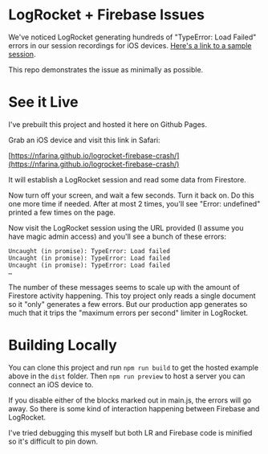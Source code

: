 # LogRocket + Firebase Issues

We've noticed LogRocket generating hundreds of "TypeError: Load Failed" errors in our session recordings for iOS devices. [Here's a link to a sample session](https://app.logrocket.com/kuto/client/s/5-4f1f473a-1624-46e9-84a7-08cd826d0188/2?fromTab=latest&t=1647666564444).

This repo demonstrates the issue as minimally as possible.

# See it Live

I've prebuilt this project and hosted it here on Github Pages.

Grab an iOS device and visit this link in Safari:

  [https://nfarina.github.io/logrocket-firebase-crash/](https://nfarina.github.io/logrocket-firebase-crash/)

It will establish a LogRocket session and read some data from Firestore.

Now turn off your screen, and wait a few seconds. Turn it back on. Do this one more time if needed. After at most 2 times, you'll see "Error: undefined" printed a few times on the page.

Now visit the LogRocket session using the URL provided (I assume you have magic admin access) and you'll see a bunch of these errors:

```
Uncaught (in promise): TypeError: Load failed
Uncaught (in promise): TypeError: Load failed
Uncaught (in promise): TypeError: Load failed
…
```

The number of these messages seems to scale up with the amount of Firestore activity happening. This toy project only reads a single document so it "only" generates a few errors. But our production app generates so much that it trips the "maximum errors per second" limiter in LogRocket.

# Building Locally

You can clone this project and run `npm run build` to get the hosted example above in the `dist` folder. Then `npm run preview` to host a server you can connect an iOS device to.

If you disable either of the blocks marked out in main.js, the errors will go away. So there is some kind of interaction happening between Firebase and LogRocket.

I've tried debugging this myself but both LR and Firebase code is minified so it's difficult to pin down.